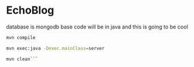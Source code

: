 # EchoBlog
database is mongodb
base code will be in java
and this is going to be cool

```bash
mvn compile
```
```bash
mvn exec:java -Dexec.mainClass=server
```
```bash
mvn clean```
